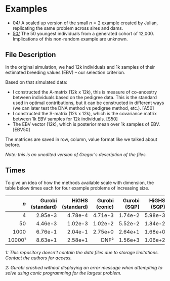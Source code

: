 # Examples

- [04/](04/) A scaled up version of the small $n = 2$ example created by Julian, replicating the same problem across sires and dams.
- [50/](50/) The 50 youngest individuals from a generated cohort of 12,000. Implications of this non-random example are unknown.

## File Description

In the original simulation, we had 12k individuals and 1k samples of their estimated breeding values (EBV) – our selection criterion.

Based on that simulated data:

- I constructed the A-matrix (12k x 12k), this is measure of co-ancestry between individuals based on the pedigree data. This is the standard used in optimal contributions, but it can be constructed in different ways (we can later test the DNA method vs pedigree method, etc.). [A50]
- I constructed the S-matrix (12k x 12k), which is the covariance matrix between 1k EBV samples for 12k individuals. [S50]
- The EBV vector (12k), which is posterior mean over 1k samples of EBV. [EBV50]

The matrices are saved in row, column, value format like we talked about before.

_Note: this is an unedited version of Gregor's description of the files._

## Times

To give an idea of how the methods available scale with dimension, the table below times each for four example problems of increasing size.

|    $n$ | Gurobi (standard) | HiGHS (standard) | Gurobi (conic) | Gurobi (SQP) | HiGHS (SQP) |
| -----: | ----------------: | ---------------: | -------------: | -----------: | ----------: |
|     4  |           2.95e-3 |          4.78e-4 |        4.71e-3 |      1.74e-2 |     5.98e-3 |
|    50  |           4.46e-3 |          1.02e-3 |        1.02e-2 |      5.52e-2 |     1.84e-2 |
|  1000  |           6.76e-1 |          2.04e-1 |        2.75e+0 |      2.64e+1 |     1.68e+0 |
| 10000¹ |           8.63e+1 |          2.58e+1 |           DNF² |      1.56e+3 |     1.06e+2 |

_1: This repository doesn't contain the data files due to storage limitations. Contact the authors for access._

_2: Gurobi crashed without displaying an error message when attempting to solve using conic programming for the largest problem._

